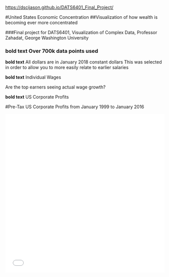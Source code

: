 https://dscijason.github.io/DATS6401_Final_Project/

#United States Economic Concentration
##Visualization of how wealth is becoming ever more concentrated

###Final project for DATS6401, Visualization of Complex Data, Professor Zahadat, George Washington University

### **bold text** Over 700k data points used

**bold text** All dollars are in January 2018 constant dollars
This was selected in order to allow you to more easily relate to earlier salaries


**bold text** Individual Wages

Are the top earners seeing actual wage growth?



**bold text** US Corporate Profits

#Pre-Tax US Corporate Profits from January 1999 to January 2016
<iframe id="datawrapper-chart-BjZVk" src="//datawrapper.dwcdn.net/BjZVk/2/" scrolling="no" frameborder="0" style="width: 0; min-width: 100% !important;" height="500"></iframe><script type="text/javascript">if("undefined"==typeof window.datawrapper)window.datawrapper={};window.datawrapper["BjZVk"]={},window.datawrapper["BjZVk"].embedDeltas={"100":650,"200":575,"300":525,"400":525,"500":525,"700":500,"800":500,"900":500,"1000":500},window.datawrapper["BjZVk"].iframe=document.getElementById("datawrapper-chart-BjZVk"),window.datawrapper["BjZVk"].iframe.style.height=window.datawrapper["BjZVk"].embedDeltas[Math.min(1e3,Math.max(100*Math.floor(window.datawrapper["BjZVk"].iframe.offsetWidth/100),100))]+"px",window.addEventListener("message",function(a){if("undefined"!=typeof a.data["datawrapper-height"])for(var b in a.data[“datawrapper-height"])if("BjZVk"==b)window.datawrapper["BjZVk"].iframe.style.height=a.data["datawrapper-height"][b]+"px"});</script>
